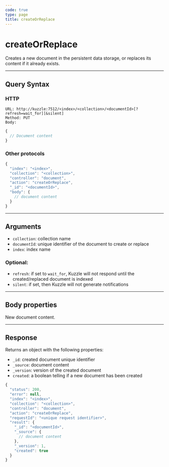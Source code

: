 ```yaml
---
code: true
type: page
title: createOrReplace
---
```


# createOrReplace



Creates a new document in the persistent data storage, or replaces its content if it already exists.

---

## Query Syntax

### HTTP

```http
URL: http://kuzzle:7512/<index>/<collection>/<documentId>[?refresh=wait_for][&silent]
Method: PUT
Body:
```

```js
{
  // Document content
}
```

### Other protocols

```js
{
  "index": "<index>",
  "collection": "<collection>",
  "controller": "document",
  "action": "createOrReplace",
  "_id": "<documentId>",
  "body": {
    // document content
  }
}
```

---

## Arguments

- `collection`: collection name
- `documentId`: unique identifier of the document to create or replace
- `index`: index name

### Optional:

- `refresh`: if set to `wait_for`, Kuzzle will not respond until the created/replaced document is indexed
- `silent`: if set, then Kuzzle will not generate notifications <SinceBadge version="change-me" />

---

## Body properties

New document content.

---

## Response

Returns an object with the following properties:

- `_id`: created document unique identifier
- `_source`: document content
- `_version`: version of the created document
- `created`: a boolean telling if a new document has been created

```js
{
  "status": 200,
  "error": null,
  "index": "<index>",
  "collection": "<collection>",
  "controller": "document",
  "action": "createOrReplace",
  "requestId": "<unique request identifier>",
  "result": {
    "_id": "<documentId>",
    "_source": {
      // document content
    },
    "_version": 1,
    "created": true
  }
}
```
